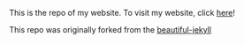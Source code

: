This is the repo of my website. To visit my website, click [here](sonaalpradeep.github.io)!

This repo was originally forked from the [beautiful-jekyll](https://github.com/daattali/beautiful-jekyll)
